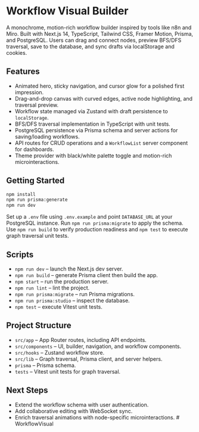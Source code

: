 # Workflow Visual Builder

A monochrome, motion-rich workflow builder inspired by tools like n8n and Miro. Built with Next.js 14, TypeScript, Tailwind CSS, Framer Motion, Prisma, and PostgreSQL. Users can drag and connect nodes, preview BFS/DFS traversal, save to the database, and sync drafts via localStorage and cookies.

## Features

- Animated hero, sticky navigation, and cursor glow for a polished first impression.
- Drag-and-drop canvas with curved edges, active node highlighting, and traversal preview.
- Workflow state managed via Zustand with draft persistence to `localStorage`.
- BFS/DFS traversal implementation in TypeScript with unit tests.
- PostgreSQL persistence via Prisma schema and server actions for saving/loading workflows.
- API routes for CRUD operations and a `WorkflowList` server component for dashboards.
- Theme provider with black/white palette toggle and motion-rich microinteractions.

## Getting Started

```bash
npm install
npm run prisma:generate
npm run dev
```

Set up a `.env` file using `.env.example` and point `DATABASE_URL` at your PostgreSQL instance. Run `npm run prisma:migrate` to apply the schema. Use `npm run build` to verify production readiness and `npm test` to execute graph traversal unit tests.

## Scripts

- `npm run dev` – launch the Next.js dev server.
- `npm run build` – generate Prisma client then build the app.
- `npm start` – run the production server.
- `npm run lint` – lint the project.
- `npm run prisma:migrate` – run Prisma migrations.
- `npm run prisma:studio` – inspect the database.
- `npm test` – execute Vitest unit tests.

## Project Structure

- `src/app` – App Router routes, including API endpoints.
- `src/components` – UI, builder, navigation, and workflow components.
- `src/hooks` – Zustand workflow store.
- `src/lib` – Graph traversal, Prisma client, and server helpers.
- `prisma` – Prisma schema.
- `tests` – Vitest unit tests for graph traversal.

## Next Steps

- Extend the workflow schema with user authentication.
- Add collaborative editing with WebSocket sync.
- Enrich traversal animations with node-specific microinteractions.
#   W o r k f l o w V i s u a l  
 